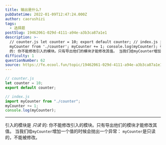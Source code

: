```yaml
---
title: 输出是什么?
pubDatetime: 2022-01-09T12:47:24.000Z
author: caorushizi
tags:
  - 选择题
postSlug: 19462061-029d-4111-a94e-a3b3ca87a1e1
description: >-
  // counter.js let counter = 10; export default counter; // index.js import
  myCounter from './counter'; myCounter += 1; console.log(myCounter); 引入的模块是 只读
  的: 你不能修改引入的模块。只有导出他们的模块才能修改其值。 当我们给myCounter增加一
difficulty: 1
questionNumber: 62
source: https://fe.ecool.fun/topic/19462061-029d-4111-a94e-a3b3ca87a1e1
---
```


```javascript
// counter.js
let counter = 10;
export default counter;

// index.js
import myCounter from "./counter";
myCounter += 1;
console.log(myCounter);
```

---

引入的模块是 _只读_ 的: 你不能修改引入的模块。只有导出他们的模块才能修改其值。
当我们给`myCounter`增加一个值的时候会抛出一个异常： `myCounter`是只读的，不能被修改。
